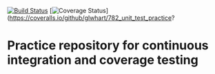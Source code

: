 [![Build Status](https://travis-ci.org/glwhart/782_unit_test_practice.svg?branch=master)](https://travis-ci.org/glwhart/782_unit_test_practice)
[![Coverage
Status](https://coveralls.io/repos/github/glwhart/782_unit_test_practice/badge.svg?branch=master)](https://coveralls.io/github/glwhart/782_unit_test_practice?

# Practice repository for continuous integration and coverage testing
